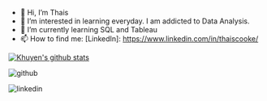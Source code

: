 - 👋 Hi, I’m Thais 
- 👀 I’m interested in learning everyday. I am addicted to Data Analysis.
- 🌱 I’m currently learning SQL and Tableau
- 📫 How to find me: [LinkedIn]: https://www.linkedin.com/in/thaiscooke/

[![Khuyen's github stats](https://github-readme-stats.vercel.app/api?username=thaiscooke&count_private=true&show_icons=true&theme=radical&hide_rank=false)](https://github.com/anuraghazra/github-readme-stats)

![github](https://img.shields.io/badge/GitHub-000000?style=for-the-badge&logo=GitHub&logoColor=white)

![linkedin]({https://img.shields.io/badge/}LinkedIn-https://www.linkedin.com/in/thaiscooke/?style=for-the-badge&logo=linkedin&logoColor=white)

<!---
ThaisCooke/ThaisCooke is a ✨ special ✨ repository because its `README.md` (this file) appears on your GitHub profile.
You can click the Preview link to take a look at your changes.
--->

